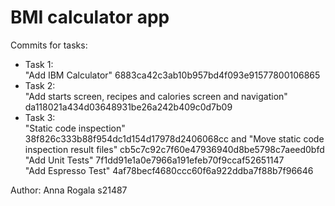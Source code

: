 # BMI calculator app

Commits for tasks:
- Task 1:  
"Add IBM Calculator" 6883ca42c3ab10b957bd4f093e91577800106865
- Task 2:  
"Add starts screen, recipes and calories screen and navigation" da118021a434d03648931be26a242b409c0d7b09
- Task 3:  
"Static code inspection" 38f826c333b88f954dc1d154d17978d2406068cc and "Move static code inspection result files" cb5c7c92c7f60e47936940d8be5798c7aeed0bfd  
"Add Unit Tests" 7f1dd91e1a0e7966a191efeb70f9ccaf52651147  
"Add Espresso Test" 4af78becf4680ccc60f6a922ddba7f88b7f96646  

Author: Anna Rogala s21487
